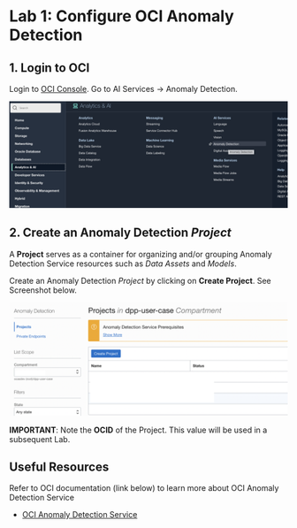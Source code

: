 Lab 1: Configure OCI Anomaly Detection
=================

## 1. Login to OCI

   Login to [OCI Console](https://cloud.oracle.com). Go to AI Services → Anomaly Detection. 

   ![](./images/Set-AD1.png)

## 2. Create an Anomaly Detection *Project*

   A **Project** serves as a container for organizing and/or grouping Anomaly Detection Service resources such as *Data Assets* and *Models*.

   Create an Anomaly Detection *Project* by clicking on **Create Project**.  See Screenshot below.

   ![](./images/Set-AD2.png)

   **IMPORTANT**: Note the **OCID** of the Project. This value will be used in a subsequent Lab.

## Useful Resources
Refer to OCI documentation (link below) to learn more about OCI Anomaly Detection Service

- [OCI Anomaly Detection Service](https://docs.oracle.com/en-us/iaas/Content/anomaly/using/home.htm)
